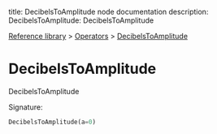 title: DecibelsToAmplitude node documentation
description: DecibelsToAmplitude: DecibelsToAmplitude

[Reference library](../../index.md) > [Operators](../index.md) > [DecibelsToAmplitude](index.md)

# DecibelsToAmplitude

DecibelsToAmplitude

Signature:
```python
DecibelsToAmplitude(a=0)
```
